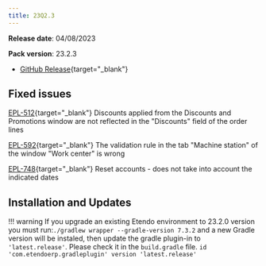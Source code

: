 ```yaml
---
title: 23Q2.3
---
```

**Release date**: 04/08/2023

**Pack version**: 23.2.3
- [GitHub Release](https://github.com/etendosoftware/etendo_core/releases/tag/23.2.3){target="\_blank"}

## Fixed issues

[EPL-512](https://github.com/etendosoftware/etendo_core/issues/121){target="\_blank"}  Discounts applied from the Discounts and Promotions window are not reflected in the "Discounts" field of the order lines

[EPL-592](https://github.com/etendosoftware/etendo_core/issues/165){target="\_blank"}  The validation rule in the tab "Machine station" of the window "Work center" is wrong

[EPL-748](https://github.com/etendosoftware/etendo_core/issues/191){target="\_blank"}  Reset accounts - does not take into account the indicated dates

## Installation and Updates

!!! warning
        If you upgrade an existing Etendo environment to 23.2.0 version you must run:`./gradlew wrapper --gradle-version 7.3.2` and a new Gradle version will be instaled, then update the gradle plugin-in to `'latest.release'`. Please check it in the `build.gradle` file. `id 'com.etendoerp.gradleplugin' version 'latest.release'`